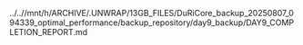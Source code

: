 ../..//mnt/h/ARCHIVE/.UNWRAP/13GB_FILES/DuRiCore_backup_20250807_094339_optimal_performance/backup_repository/day9_backup/DAY9_COMPLETION_REPORT.md
